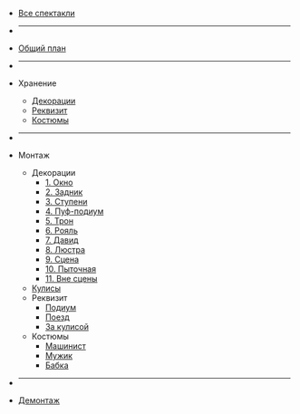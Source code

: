 * [Все спектакли](/)

* ___

* [Общий план](perfomances/mujchina/)

* ___

* Хранение
  * [Декорации](perfomances/mujchina/hranenie/dekoracii.md)
  * [Реквизит](perfomances/mujchina/hranenie/rekvizit.md)
  * [Костюмы](perfomances/mujchina/hranenie/kostumi.md)

* ___

* Монтаж
  * Декорации
	* [1. Окно](perfomances/mujchina/montaj/dekoracii/okno.md)
    * [2. Задник](perfomances/mujchina/montaj/dekoracii/zadnik.md)
	* [3. Ступени](perfomances/mujchina/montaj/dekoracii/stupeni.md)
	* [4. Пуф-подиум](perfomances/mujchina/montaj/dekoracii/pufpodium.md)
	* [5. Трон](perfomances/mujchina/montaj/dekoracii/tron.md)
	* [6. Рояль](perfomances/mujchina/montaj/dekoracii/royal.md)
	* [7. Давид](perfomances/mujchina/montaj/dekoracii/david.md)
	* [8. Люстра](perfomances/mujchina/montaj/dekoracii/lustra.md)
	* [9. Сцена](perfomances/mujchina/montaj/dekoracii/scena.md)
	* [10. Пыточная](perfomances/mujchina/montaj/dekoracii/pitochnaya.md)
	* [11. Вне сцены](perfomances/mujchina/montaj/dekoracii/vnesceni.md)
  * [Кулисы](perfomances/mujchina/montaj/kulisi.md)
  * Реквизит
    * [Подиум](perfomances/mujchina/montaj/rekvizit/podium.md)
	* [Поезд](perfomances/mujchina/montaj/rekvizit/poezd.md)
	* [За кулисой](perfomances/mujchina/montaj/rekvizit/kulisa.md)
  * Костюмы
    * [Машинист](perfomances/mujchina/montaj/kostumi/mashinist.md)
	* [Мужик](perfomances/mujchina/montaj/kostumi/mujik.md)
	* [Бабка](perfomances/mujchina/montaj/kostumi/babka.md)

* ___

* [Демонтаж](perfomances/mujchina/demontaj/demontaj.md)